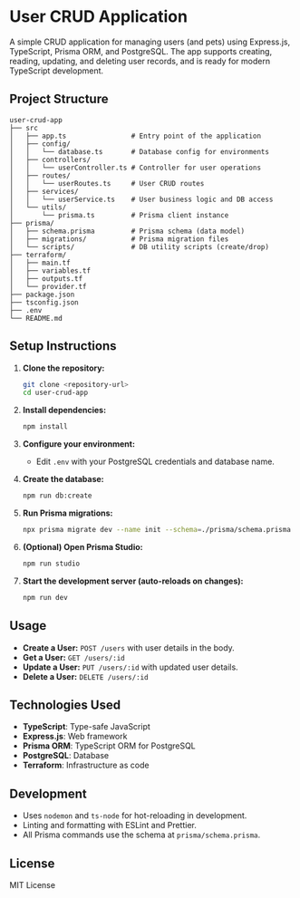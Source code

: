 # User CRUD Application

A simple CRUD application for managing users (and pets) using Express.js, TypeScript, Prisma ORM, and PostgreSQL. The app supports creating, reading, updating, and deleting user records, and is ready for modern TypeScript development.

## Project Structure

```
user-crud-app
├── src
│   ├── app.ts                # Entry point of the application
│   ├── config/
│   │   └── database.ts       # Database config for environments
│   ├── controllers/
│   │   └── userController.ts # Controller for user operations
│   ├── routes/
│   │   └── userRoutes.ts     # User CRUD routes
│   ├── services/
│   │   └── userService.ts    # User business logic and DB access
│   └── utils/
│       └── prisma.ts         # Prisma client instance
├── prisma/
│   ├── schema.prisma         # Prisma schema (data model)
│   ├── migrations/           # Prisma migration files
│   └── scripts/              # DB utility scripts (create/drop)
├── terraform/
│   ├── main.tf
│   ├── variables.tf
│   ├── outputs.tf
│   └── provider.tf
├── package.json
├── tsconfig.json
├── .env
└── README.md
```

## Setup Instructions

1. **Clone the repository:**

   ```sh
   git clone <repository-url>
   cd user-crud-app
   ```

2. **Install dependencies:**

   ```sh
   npm install
   ```

3. **Configure your environment:**
   - Edit `.env` with your PostgreSQL credentials and database name.

4. **Create the database:**

   ```sh
   npm run db:create
   ```

5. **Run Prisma migrations:**

   ```sh
   npx prisma migrate dev --name init --schema=./prisma/schema.prisma
   ```

6. **(Optional) Open Prisma Studio:**

   ```sh
   npm run studio
   ```

7. **Start the development server (auto-reloads on changes):**
   ```sh
   npm run dev
   ```

## Usage

- **Create a User:** `POST /users` with user details in the body.
- **Get a User:** `GET /users/:id`
- **Update a User:** `PUT /users/:id` with updated user details.
- **Delete a User:** `DELETE /users/:id`

## Technologies Used

- **TypeScript**: Type-safe JavaScript
- **Express.js**: Web framework
- **Prisma ORM**: TypeScript ORM for PostgreSQL
- **PostgreSQL**: Database
- **Terraform**: Infrastructure as code

## Development

- Uses `nodemon` and `ts-node` for hot-reloading in development.
- Linting and formatting with ESLint and Prettier.
- All Prisma commands use the schema at `prisma/schema.prisma`.

## License

MIT License

